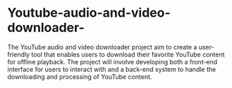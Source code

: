 # Youtube-audio-and-video-downloader-
The YouTube audio and video downloader project aim to create a user-friendly tool that enables users to download their favorite YouTube content for offline playback. The project will involve developing both a front-end interface for users to interact with and a back-end system to handle the downloading and processing of YouTube content.
